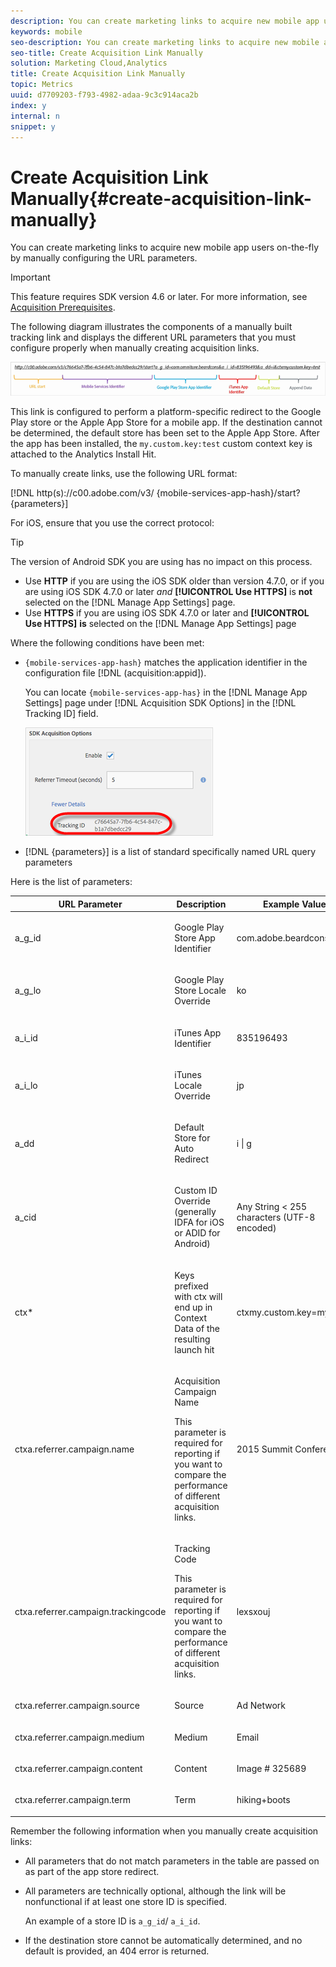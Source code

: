 ```yaml
---
description: You can create marketing links to acquire new mobile app users on-the-fly by manually configuring the URL parameters.
keywords: mobile
seo-description: You can create marketing links to acquire new mobile app users on-the-fly by manually configuring the URL parameters.
seo-title: Create Acquisition Link Manually
solution: Marketing Cloud,Analytics
title: Create Acquisition Link Manually
topic: Metrics
uuid: d7709203-f793-4982-adaa-9c3c914aca2b
index: y
internal: n
snippet: y
---
```


# Create Acquisition Link Manually{#create-acquisition-link-manually}

You can create marketing links to acquire new mobile app users on-the-fly by manually configuring the URL parameters.

>[!IMPORTANT]
>
>This feature requires SDK version 4.6 or later. For more information, see [Acquisition Prerequisites](../../acquisition-main/c-acquisition-prerequisites.md#concept_1395BCF2199642E7B653928E1A15AD19).

The following diagram illustrates the components of a manually built tracking link and displays the different URL parameters that you must configure properly when manually creating acquisition links.

![](assets/acquisition_url.png)

This link is configured to perform a platform-specific redirect to the Google Play store or the Apple App Store for a mobile app. If the destination cannot be determined, the default store has been set to the Apple App Store. After the app has been installed, the `my.custom.key:test` custom context key is attached to the Analytics Install Hit.

To manually create links, use the following URL format:

[!DNL http(s)://c00.adobe.com/v3/ {mobile-services-app-hash}/start? {parameters}]

For iOS, ensure that you use the correct protocol:

>[!TIP]
>
>The version of Android SDK you are using has no impact on this process.

* Use **HTTP** if you are using the iOS SDK older than version 4.7.0, or if you are using iOS SDK 4.7.0 or later *and* **[!UICONTROL Use HTTPS]** is **not** selected on the [!DNL Manage App Settings] page. 
* Use **HTTPS** if you are using iOS SDK 4.7.0 or later and **[!UICONTROL Use HTTPS]** **is** selected on the [!DNL Manage App Settings] page

Where the following conditions have been met:

* `{mobile-services-app-hash}` matches the application identifier in the configuration file [!DNL (acquisition:appid]).

  You can locate `{mobile-services-app-has}` in the [!DNL Manage App Settings] page under [!DNL Acquisition SDK Options] in the [!DNL Tracking ID] field.

  ![](assets/tracking-id.png)

* [!DNL {parameters}] is a list of standard specifically named URL query parameters

Here is the list of parameters:  

<table id="table_2C4F195B8271476885DFA226C81051B6"> 
 <thead> 
  <tr> 
   <th colname="col1" class="entry"> URL Parameter </th> 
   <th colname="col2" class="entry"> Description </th> 
   <th colname="col3" class="entry"> Example Value </th> 
  </tr>
 </thead>
 <tbody> 
  <tr> 
   <td> <p>a_g_id </p> </td> 
   <td> <p>Google Play Store App Identifier </p> </td> 
   <td> <p>com.adobe.beardcons </p> </td> 
  </tr> 
  <tr> 
   <td> <p>a_g_lo </p> </td> 
   <td> <p>Google Play Store Locale Override </p> </td> 
   <td> <p>ko </p> </td> 
  </tr> 
  <tr> 
   <td> <p>a_i_id </p> </td> 
   <td> <p>iTunes App Identifier </p> </td> 
   <td> <p>835196493 </p> </td> 
  </tr> 
  <tr> 
   <td> <p>a_i_lo </p> </td> 
   <td> <p>iTunes Locale Override </p> </td> 
   <td> <p>jp </p> </td> 
  </tr> 
  <tr> 
   <td> <p>a_dd </p> </td> 
   <td> <p>Default Store for Auto Redirect </p> </td> 
   <td> <p>i | g </p> </td> 
  </tr> 
  <tr> 
   <td> <p>a_cid </p> </td> 
   <td> <p>Custom ID Override (generally IDFA for iOS or ADID for Android) </p> </td> 
   <td> <p>Any String &lt; 255 characters (UTF-8 encoded) </p> </td> 
  </tr> 
  <tr> 
   <td> <p>ctx* </p> </td> 
   <td> <p>Keys prefixed with ctx will end up in Context Data of the resulting launch hit </p> </td> 
   <td> <p>ctxmy.custom.key=myValue </p> </td> 
  </tr> 
  <tr> 
   <td> <p>ctxa.referrer.campaign.name </p> </td> 
   <td> <p>Acquisition Campaign Name </p> <p>This parameter is required for reporting if you want to compare the performance of different acquisition links. </p> </td> 
   <td> <p>2015 Summit Conference </p> </td> 
  </tr> 
  <tr> 
   <td> <p>ctxa.referrer.campaign.trackingcode </p> </td> 
   <td> <p>Tracking Code </p> <p>This parameter is required for reporting if you want to compare the performance of different acquisition links. </p> </td> 
   <td> <p>lexsxouj </p> </td> 
  </tr> 
  <tr> 
   <td> <p>ctxa.referrer.campaign.source </p> </td> 
   <td> <p>Source </p> </td> 
   <td> <p>Ad Network </p> </td> 
  </tr> 
  <tr> 
   <td> <p>ctxa.referrer.campaign.medium </p> </td> 
   <td> <p>Medium </p> </td> 
   <td> <p>Email </p> </td> 
  </tr> 
  <tr> 
   <td> <p>ctxa.referrer.campaign.content </p> </td> 
   <td> <p>Content </p> </td> 
   <td> <p>Image # 325689 </p> </td> 
  </tr> 
  <tr> 
   <td> <p>ctxa.referrer.campaign.term </p> </td> 
   <td> <p>Term </p> </td> 
   <td> <p>hiking+boots </p> </td> 
  </tr> 
 </tbody> 
</table>

Remember the following information when you manually create acquisition links:

* All parameters that do not match parameters in the table are passed on as part of the app store redirect. 
* All parameters are technically optional, although the link will be nonfunctional if at least one store ID is specified.

  An example of a store ID is `a_g_id`/ `a_i_id`. 

* If the destination store cannot be automatically determined, and no default is provided, an 404 error is returned.

